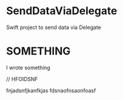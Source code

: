 # SendDataViaDelegate
Swift project to send data via Delegate



# SOMETHING
I wrote something


// HFOIDSNF

fnjadsnfjkanfkjas
fdsnaofnsaonfoasf
